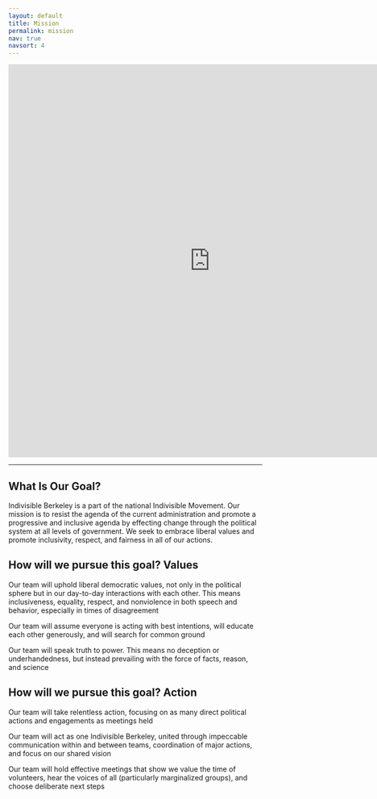 ```yaml
---
layout: default
title: Mission
permalink: mission
nav: true
navsort: 4
---
```


<iframe src="https://docs.google.com/forms/d/e/1FAIpQLSewTM7kU-SB-gF9MYnN4b5A6te6LEb6k37pkQiKizv_XJBh2g/viewform?embedded=true" 
	width="800" height="780" frameborder="0" marginheight="0" marginwidth="0">
	Loading...
	</iframe>

----

## What Is Our Goal?

Indivisible Berkeley is a part of the national
Indivisible Movement. Our mission is to resist the
agenda of the current administration and promote
a progressive and inclusive agenda by effecting
change through the political system at all levels of
government. We seek to embrace liberal values
and promote inclusivity, respect, and fairness in
all of our actions.

## How will we pursue this goal? Values

Our team will uphold liberal democratic values, not only
in the political sphere but in our day-to-day interactions
with each other. This means inclusiveness, equality,
respect, and nonviolence in both speech and behavior,
especially in times of disagreement

Our team will assume everyone is acting with best
intentions, will educate each other generously, and will
search for common ground

Our team will speak truth to power. This means no
deception or underhandedness, but instead prevailing
with the force of facts, reason, and science


## How will we pursue this goal? Action

Our team will take relentless action, focusing on as
many direct political actions and engagements as
meetings held

Our team will act as one Indivisible Berkeley, united
through impeccable communication within and between
teams, coordination of major actions, and focus on our
shared vision

Our team will hold effective meetings that show we
value the time of volunteers, hear the voices of all
(particularly marginalized groups), and choose
deliberate next steps
